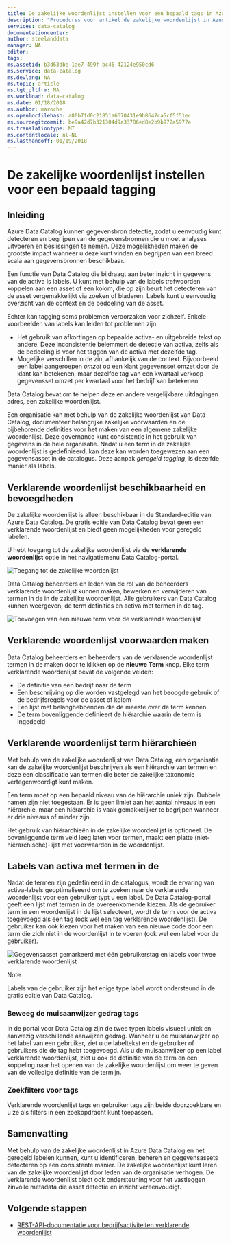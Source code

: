 ```yaml
---
title: De zakelijke woordenlijst instellen voor een bepaald tags in Azure Data Catalog | Microsoft Docs
description: "Procedures voor artikel de zakelijke woordenlijst in Azure Data Catalog is gemarkeerd voor het definiëren en met behulp van een algemene zakelijke woordenlijst aan tag geregistreerde gegevensassets."
services: data-catalog
documentationcenter: 
author: steelanddata
manager: NA
editor: 
tags: 
ms.assetid: b3d63dbe-1ae7-499f-bc46-42124e950cd6
ms.service: data-catalog
ms.devlang: NA
ms.topic: article
ms.tgt_pltfrm: NA
ms.workload: data-catalog
ms.date: 01/18/2018
ms.author: maroche
ms.openlocfilehash: a80b7fd0c21851a6670431e9b8647ca5cf5f51ec
ms.sourcegitcommit: be9a42d7b321304d9a33786ed8e2b9b972a5977e
ms.translationtype: MT
ms.contentlocale: nl-NL
ms.lasthandoff: 01/19/2018
---
```

# <a name="set-up-the-business-glossary-for-governed-tagging"></a>De zakelijke woordenlijst instellen voor een bepaald tagging
## <a name="introduction"></a>Inleiding
Azure Data Catalog kunnen gegevensbron detectie, zodat u eenvoudig kunt detecteren en begrijpen van de gegevensbronnen die u moet analyses uitvoeren en beslissingen te nemen. Deze mogelijkheden maken de grootste impact wanneer u deze kunt vinden en begrijpen van een breed scala aan gegevensbronnen beschikbaar.

Een functie van Data Catalog die bijdraagt aan beter inzicht in gegevens van de activa is labels. U kunt met behulp van de labels trefwoorden koppelen aan een asset of een kolom, die op zijn beurt het detecteren van de asset vergemakkelijkt via zoeken of bladeren. Labels kunt u eenvoudig overzicht van de context en de bedoeling van de asset.

Echter kan tagging soms problemen veroorzaken voor zichzelf. Enkele voorbeelden van labels kan leiden tot problemen zijn:

* Het gebruik van afkortingen op bepaalde activa- en uitgebreide tekst op andere. Deze inconsistentie belemmert de detectie van activa, zelfs als de bedoeling is voor het taggen van de activa met dezelfde tag.
* Mogelijke verschillen in de zin, afhankelijk van de context. Bijvoorbeeld een label aangeroepen *omzet* op een klant gegevensset omzet door de klant kan betekenen, maar dezelfde tag van een kwartaal verkoop gegevensset omzet per kwartaal voor het bedrijf kan betekenen.  

Data Catalog bevat om te helpen deze en andere vergelijkbare uitdagingen adres, een zakelijke woordenlijst.

Een organisatie kan met behulp van de zakelijke woordenlijst van Data Catalog, documenteer belangrijke zakelijke voorwaarden en de bijbehorende definities voor het maken van een algemene zakelijke woordenlijst. Deze governance kunt consistentie in het gebruik van gegevens in de hele organisatie. Nadat u een term in de zakelijke woordenlijst is gedefinieerd, kan deze kan worden toegewezen aan een gegevensasset in de catalogus. Deze aanpak *geregeld tagging*, is dezelfde manier als labels.

## <a name="glossary-availability-and-privileges"></a>Verklarende woordenlijst beschikbaarheid en bevoegdheden
De zakelijke woordenlijst is alleen beschikbaar in de Standard-editie van Azure Data Catalog. De gratis editie van Data Catalog bevat geen een verklarende woordenlijst en biedt geen mogelijkheden voor geregeld labelen.

U hebt toegang tot de zakelijke woordenlijst via de **verklarende woordenlijst** optie in het navigatiemenu Data Catalog-portal.  

![Toegang tot de zakelijke woordenlijst](./media/data-catalog-how-to-business-glossary/01-portal-menu.png)

Data Catalog beheerders en leden van de rol van de beheerders verklarende woordenlijst kunnen maken, bewerken en verwijderen van termen in de in de zakelijke woordenlijst. Alle gebruikers van Data Catalog kunnen weergeven, de term definities en activa met termen in de tag.

![Toevoegen van een nieuwe term voor de verklarende woordenlijst](./media/data-catalog-how-to-business-glossary/02-new-term.png)

## <a name="creating-glossary-terms"></a>Verklarende woordenlijst voorwaarden maken
Data Catalog beheerders en beheerders van de verklarende woordenlijst termen in de maken door te klikken op de **nieuwe Term** knop. Elke term verklarende woordenlijst bevat de volgende velden:

* De definitie van een bedrijf naar de term
* Een beschrijving op die worden vastgelegd van het beoogde gebruik of de bedrijfsregels voor de asset of kolom
* Een lijst met belanghebbenden die de meeste over de term kennen
* De term bovenliggende definieert de hiërarchie waarin de term is ingedeeld

## <a name="glossary-term-hierarchies"></a>Verklarende woordenlijst term hiërarchieën
Met behulp van de zakelijke woordenlijst van Data Catalog, een organisatie kan de zakelijke woordenlijst beschrijven als een hiërarchie van termen en deze een classificatie van termen die beter de zakelijke taxonomie vertegenwoordigt kunt maken.

Een term moet op een bepaald niveau van de hiërarchie uniek zijn. Dubbele namen zijn niet toegestaan. Er is geen limiet aan het aantal niveaus in een hiërarchie, maar een hiërarchie is vaak gemakkelijker te begrijpen wanneer er drie niveaus of minder zijn.

Het gebruik van hiërarchieën in de zakelijke woordenlijst is optioneel. De bovenliggende term veld leeg laten voor termen, maakt een platte (niet-hiërarchische)-lijst met voorwaarden in de woordenlijst.  

## <a name="tagging-assets-with-glossary-terms"></a>Labels van activa met termen in de
Nadat de termen zijn gedefinieerd in de catalogus, wordt de ervaring van activa-labels geoptimaliseerd om te zoeken naar de verklarende woordenlijst voor een gebruiker typt u een label. De Data Catalog-portal geeft een lijst met termen in de overeenkomende kiezen. Als de gebruiker term in een woordenlijst in de lijst selecteert, wordt de term voor de activa toegevoegd als een tag (ook wel een tag verklarende woordenlijst). De gebruiker kan ook kiezen voor het maken van een nieuwe code door een term die zich niet in de woordenlijst in te voeren (ook wel een label voor de gebruiker).

![Gegevensasset gemarkeerd met één gebruikerstag en labels voor twee verklarende woordenlijst](./media/data-catalog-how-to-business-glossary/03-tagged-asset.png)

> [!NOTE]
> Labels van de gebruiker zijn het enige type label wordt ondersteund in de gratis editie van Data Catalog.
>
>

### <a name="hover-behavior-on-tags"></a>Beweeg de muisaanwijzer gedrag tags
In de portal voor Data Catalog zijn de twee typen labels visueel uniek en aanwezig verschillende aanwijzen gedrag. Wanneer u de muisaanwijzer op het label van een gebruiker, ziet u de labeltekst en de gebruiker of gebruikers die de tag hebt toegevoegd. Als u de muisaanwijzer op een label verklarende woordenlijst, ziet u ook de definitie van de term en een koppeling naar het openen van de zakelijke woordenlijst om weer te geven van de volledige definitie van de termijn.

### <a name="search-filters-for-tags"></a>Zoekfilters voor tags
Verklarende woordenlijst tags en gebruiker tags zijn beide doorzoekbare en u ze als filters in een zoekopdracht kunt toepassen.

## <a name="summary"></a>Samenvatting
Met behulp van de zakelijke woordenlijst in Azure Data Catalog en het geregeld labelen kunnen, kunt u identificeren, beheren en gegevensassets detecteren op een consistente manier. De zakelijke woordenlijst kunt leren van de zakelijke woordenlijst door leden van de organisatie verhogen. De verklarende woordenlijst biedt ook ondersteuning voor het vastleggen zinvolle metadata die asset detectie en inzicht vereenvoudigt.

## <a name="next-steps"></a>Volgende stappen
* [REST-API-documentatie voor bedrijfsactiviteiten verklarende woordenlijst](https://msdn.microsoft.com/library/mt708855.aspx)
